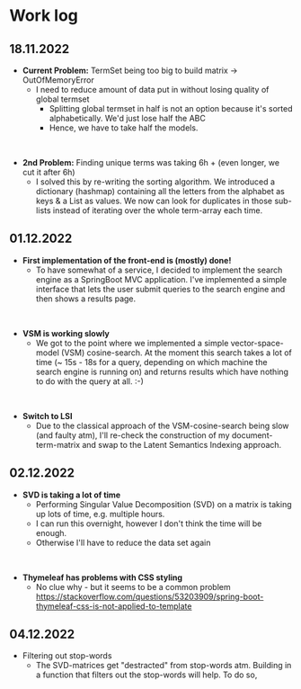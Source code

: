 # Work log

## 18.11.2022
- **Current Problem:** TermSet being too big to build matrix -> OutOfMemoryError
  - I need to reduce amount of data put in without losing quality of global termset
    - Splitting global termset in half is not an option because it's sorted alphabetically. We'd just lose half the ABC
    - Hence, we have to take half the models.

<br>

- **2nd Problem:** Finding unique terms was taking 6h + (even longer, we cut it after 6h)
  - I solved this by re-writing the sorting algorithm. We introduced a dictionary (hashmap) containing all the letters
    from the alphabet as keys & a List<String> as values. We now can look for duplicates in those sub-lists instead of
    iterating over the whole term-array each time.

## 01.12.2022
- **First implementation of the front-end is (mostly) done!**
  - To have somewhat of a service, I decided to implement the search engine as a SpringBoot MVC application.  I've
  implemented a simple interface that lets the user submit queries to the search engine and then shows a results page.

<br>

- **VSM is working slowly**
  - We got to the point where we implemented a simple vector-space-model (VSM) cosine-search. At the moment this search
    takes a lot of time (~ 15s - 18s for a query, depending on which machine the search engine is running on) and returns
    results which have nothing to do with the query at all. :-)
  
<br>

- **Switch to LSI**
  - Due to the classical approach of the VSM-cosine-search being slow (and faulty atm), I'll re-check the construction
    of my document-term-matrix and swap to the Latent Semantics Indexing approach.


## 02.12.2022
- **SVD is taking a lot of time**
  - Performing Singular Value Decomposition (SVD) on a matrix is taking up lots of time, e.g. multiple hours.
  - I can run this overnight, however I don't think the time will be enough.
  - Otherwise I'll have to reduce the data set again

<br>

- **Thymeleaf has problems with CSS styling**
  - No clue why - but it seems to be a common problem https://stackoverflow.com/questions/53203909/spring-boot-thymeleaf-css-is-not-applied-to-template


## 04.12.2022
- Filtering out stop-words
  - The SVD-matrices get "destracted" from stop-words atm. Building in a function that filters out the stop-words will help.
    To do so, 